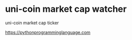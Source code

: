 # uni-coin market cap watcher 

uni-coin market cap ticker

https://pythonprogramminglanguage.com


